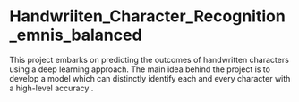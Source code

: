 # Handwriiten_Character_Recognition_emnis_balanced
This project embarks on predicting the outcomes of  handwritten characters using a deep learning approach. The main idea behind the project is to develop a model which can distinctly identify each and every character with a high-level accuracy . 
